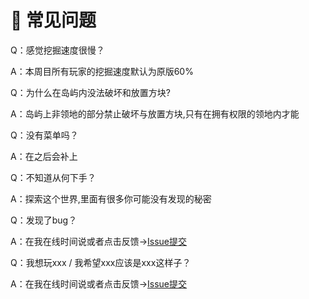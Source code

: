 # 🪺 常见问题

Q：感觉挖掘速度很慢？

A：本周目所有玩家的挖掘速度默认为原版60%



Q：为什么在岛屿内没法破坏和放置方块?

A：岛屿上非领地的部分禁止破坏与放置方块,只有在拥有权限的领地内才能



Q：没有菜单吗？

A：在之后会补上



Q：不知道从何下手？

A：探索这个世界,里面有很多你可能没有发现的秘密



Q：发现了bug？

A：在我在线时间说或者点击反馈→[Issue提交](https://github.com/Axiumyuyu/SakuraValley-Issue/issues/new/choose)



Q：我想玩xxx / 我希望xxx应该是xxx这样子？

A：在我在线时间说或者点击反馈→[Issue提交](https://github.com/Axiumyuyu/SakuraValley-Issue/issues/new/choose)




